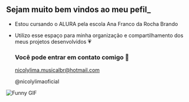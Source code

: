 ## Sejam muito bem vindos ao meu pefil_

- Estou cursando o ALURA pela escola Ana Franco da Rocha Brando
- Utilizo esse espaço para minha organização e compartilhamento dos meus projetos desenvolvidos 💗

  ### Você pode entrar em contato comigo 📱
  nicolylima.musicalbr@hotmail.com
  
  @nicolylimaoficial

 <!DOCTYPE html>
<html lang="en">
<head>
<meta charset="UTF-8">
<meta name="viewport" content="width=device-width, initial-scale=1.0">


</head>
<body>
  <img src="https://media.giphy.com/media/LmNwrBhejkK9EFP504/giphy.gif" alt="Funny GIF">
</body>
</html>
<!--

**YlocinamiL/YlocinamiL** is a ✨ _special_ ✨ repository because its `README.md` (this file) appears on your GitHub profile.

Here are some ideas to get you started:

- 🔭 I’m currently working on ...
- 🌱 I’m currently learning ...
- 👯 I’m looking to collaborate on ...
- 🤔 I’m looking for help with ...
- 💬 Ask me about ...
- 📫 How to reach me: ...
- 😄 Pronouns: ...
- ⚡ Fun fact: ...
-->



